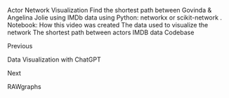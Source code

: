 Actor Network Visualization
Find the shortest path between Govinda & Angelina Jolie using IMDb data using Python: 
networkx
 or 
scikit-network
.
Notebook: How this video was created
The data used to visualize the network
The shortest path between actors
IMDB data
Codebase














Previous




Data Visualization with ChatGPT












Next










RAWgraphs





